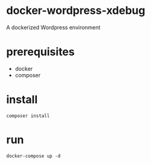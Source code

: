 # docker-wordpress-xdebug
A dockerized Wordpress environment

# prerequisites
- docker
- composer

# install
`composer install`

# run
`docker-compose up -d`
